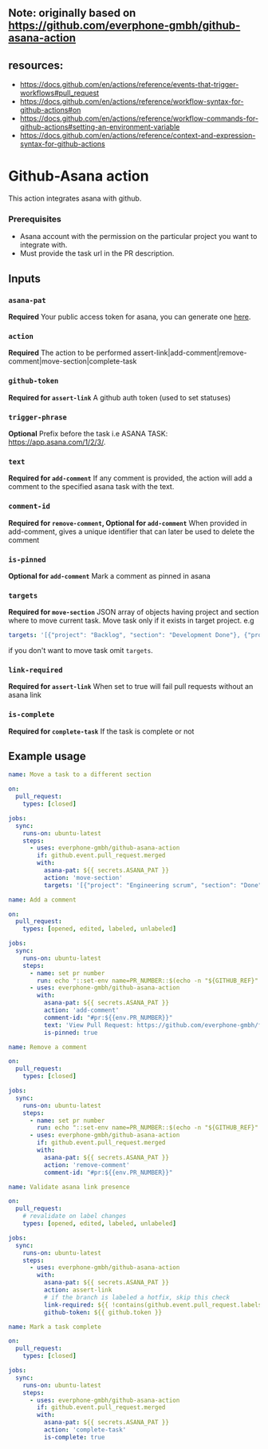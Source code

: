 
## Note: originally based on https://github.com/everphone-gmbh/github-asana-action
## resources:
- https://docs.github.com/en/actions/reference/events-that-trigger-workflows#pull_request
- https://docs.github.com/en/actions/reference/workflow-syntax-for-github-actions#on
- https://docs.github.com/en/actions/reference/workflow-commands-for-github-actions#setting-an-environment-variable
- https://docs.github.com/en/actions/reference/context-and-expression-syntax-for-github-actions


# Github-Asana action

This action integrates asana with github.

### Prerequisites

- Asana account with the permission on the particular project you want to integrate with.
- Must provide the task url in the PR description.

## Inputs

### `asana-pat`

**Required** Your public access token for asana, you can generate one [here](https://app.asana.com/0/developer-console).

### `action`

**Required** The action to be performed assert-link|add-comment|remove-comment|move-section|complete-task

### `github-token`

**Required for `assert-link`** A github auth token (used to set statuses)

### `trigger-phrase`

**Optional** Prefix before the task i.e ASANA TASK: https://app.asana.com/1/2/3/.

### `text`

**Required for `add-comment`** If any comment is provided, the action will add a comment to the specified asana task with the text.

### `comment-id`

**Required for `remove-comment`, Optional for `add-comment`** When provided in add-comment, gives a unique identifier that can later be used to delete the comment

### `is-pinned`

**Optional for `add-comment`** Mark a comment as pinned in asana

### `targets`

**Required for `move-section`** JSON array of objects having project and section where to move current task. Move task only if it exists in target project. e.g
```yaml
targets: '[{"project": "Backlog", "section": "Development Done"}, {"project": "Current Sprint", "section": "In Review"}]'
```
if you don't want to move task omit `targets`.

### `link-required`

**Required for `assert-link`** When set to true will fail pull requests without an asana link

### `is-complete`

**Required for `complete-task`** If the task is complete or not

## Example usage

```yaml
name: Move a task to a different section

on:
  pull_request:
    types: [closed]

jobs:
  sync:
    runs-on: ubuntu-latest
    steps:
      - uses: everphone-gmbh/github-asana-action
        if: github.event.pull_request.merged
        with:
          asana-pat: ${{ secrets.ASANA_PAT }}
          action: 'move-section'
          targets: '[{"project": "Engineering scrum", "section": "Done"}]'
```

```yaml
name: Add a comment

on:
  pull_request:
    types: [opened, edited, labeled, unlabeled]

jobs:
  sync:
    runs-on: ubuntu-latest
    steps:
      - name: set pr number
        run: echo "::set-env name=PR_NUMBER::$(echo -n "${GITHUB_REF}" | awk 'BEGIN { FS = "/" } ; { print $3 }')"
      - uses: everphone-gmbh/github-asana-action
        with:
          asana-pat: ${{ secrets.ASANA_PAT }}
          action: 'add-comment'
          comment-id: "#pr:${{env.PR_NUMBER}}"
          text: 'View Pull Request: https://github.com/everphone-gmbh/frontend-symfony/pull/${{env.PR_NUMBER}}'
          is-pinned: true
```

```yaml
name: Remove a comment

on:
  pull_request:
    types: [closed]

jobs:
  sync:
    runs-on: ubuntu-latest
    steps:
      - name: set pr number
        run: echo "::set-env name=PR_NUMBER::$(echo -n "${GITHUB_REF}" | awk 'BEGIN { FS = "/" } ; { print $3 }')"
      - uses: everphone-gmbh/github-asana-action
        if: github.event.pull_request.merged
        with:
          asana-pat: ${{ secrets.ASANA_PAT }}
          action: 'remove-comment'
          comment-id: "#pr:${{env.PR_NUMBER}}"
```

```yaml
name: Validate asana link presence

on:
  pull_request:
    # revalidate on label changes
    types: [opened, edited, labeled, unlabeled]

jobs:
  sync:
    runs-on: ubuntu-latest
    steps:
      - uses: everphone-gmbh/github-asana-action
        with:
          asana-pat: ${{ secrets.ASANA_PAT }}
          action: assert-link
          # if the branch is labeled a hotfix, skip this check
          link-required: ${{ !contains(github.event.pull_request.labels.*.name, 'hotfix') }}
          github-token: ${{ github.token }}
```

```yaml
name: Mark a task complete

on:
  pull_request:
    types: [closed]

jobs:
  sync:
    runs-on: ubuntu-latest
    steps:
      - uses: everphone-gmbh/github-asana-action
        if: github.event.pull_request.merged
        with:
          asana-pat: ${{ secrets.ASANA_PAT }}
          action: 'complete-task'
          is-complete: true
```